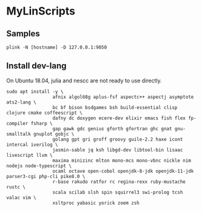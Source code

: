 # MyLinScripts

## Samples

`plink -N [hostname] -D 127.0.0.1:9050`

## Install dev-lang

On Ubuntu 18.04, julia and nescc are not ready to use directly.

```shell
sudo apt install -y \
                 afnix algol68g aplus-fsf aspectc++ aspectj asymptote ats2-lang \
                 bc bf bison bsdgames bsh build-essential clisp clojure cmake coffeescript \
                 dafny dc doxygen ecere-dev elixir emacs fish flex fp-compiler fsharp \
                 gap gawk gdc genius gforth gfortran ghc gnat gnu-smalltalk gnuplot gobjc \
                 golang gpt gri groff groovy guile-2.2 haxe icont intercal iverilog \
                 jasmin-sable jq ksh libgd-dev libtool-bin lisaac livescript llvm \
                 maxima minizinc mlton mono-mcs mono-vbnc nickle nim nodejs node-typescript \
                 ocaml octave open-cobol openjdk-8-jdk openjdk-11-jdk parser3-cgi php-cli pike8.0 \
                 r-base rakudo ratfor rc regina-rexx ruby-mustache rustc \
                 scala scilab slsh spin squirrel3 swi-prolog tcsh valac vim \
                 xsltproc yabasic yorick zoem zsh
```
